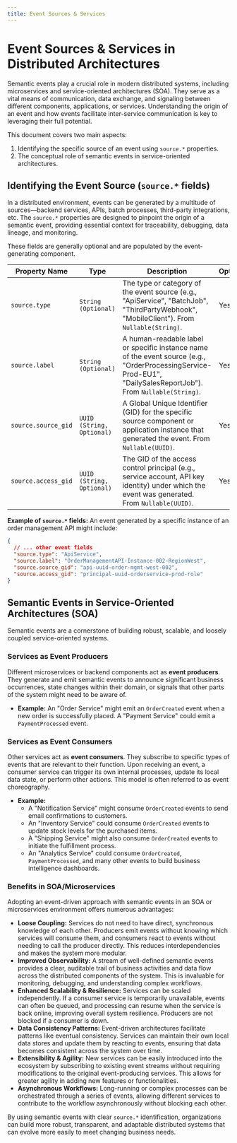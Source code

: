 ```yaml
---
title: Event Sources & Services
---
```


# Event Sources & Services in Distributed Architectures

Semantic events play a crucial role in modern distributed systems, including microservices and service-oriented architectures (SOA). They serve as a vital means of communication, data exchange, and signaling between different components, applications, or services. Understanding the origin of an event and how events facilitate inter-service communication is key to leveraging their full potential.

This document covers two main aspects:
1.  Identifying the specific source of an event using `source.*` properties.
2.  The conceptual role of semantic events in service-oriented architectures.

## Identifying the Event Source (`source.*` fields)

In a distributed environment, events can be generated by a multitude of sources—backend services, APIs, batch processes, third-party integrations, etc. The `source.*` properties are designed to pinpoint the origin of a semantic event, providing essential context for traceability, debugging, data lineage, and monitoring.

These fields are generally optional and are populated by the event-generating component.

| Property Name      | Type                             | Description                                                                                                                                | Optional |
|--------------------|----------------------------------|--------------------------------------------------------------------------------------------------------------------------------------------|----------|
| `source.type`      | `String (Optional)`              | The type or category of the event source (e.g., "ApiService", "BatchJob", "ThirdPartyWebhook", "MobileClient"). From `Nullable(String)`.      | Yes      |
| `source.label`     | `String (Optional)`              | A human-readable label or specific instance name of the event source (e.g., "OrderProcessingService-Prod-EU1", "DailySalesReportJob"). From `Nullable(String)`. | Yes      |
| `source.source_gid`| `UUID (String, Optional)`        | A Global Unique Identifier (GID) for the specific source component or application instance that generated the event. From `Nullable(UUID)`.      | Yes      |
| `source.access_gid`| `UUID (String, Optional)`        | The GID of the access control principal (e.g., service account, API key identity) under which the event was generated. From `Nullable(UUID)`.   | Yes      |

**Example of `source.*` fields:**
An event generated by a specific instance of an order management API might include:
```json
{
  // ... other event fields
  "source.type": "ApiService",
  "source.label": "OrderManagementAPI-Instance-002-RegionWest",
  "source.source_gid": "api-uuid-order-mgmt-west-002",
  "source.access_gid": "principal-uuid-orderservice-prod-role"
}
```

## Semantic Events in Service-Oriented Architectures (SOA)

Semantic events are a cornerstone of building robust, scalable, and loosely coupled service-oriented systems.

### Services as Event Producers
Different microservices or backend components act as **event producers**. They generate and emit semantic events to announce significant business occurrences, state changes within their domain, or signals that other parts of the system might need to be aware of.
*   **Example:** An "Order Service" might emit an `OrderCreated` event when a new order is successfully placed. A "Payment Service" could emit a `PaymentProcessed` event.

### Services as Event Consumers
Other services act as **event consumers**. They subscribe to specific types of events that are relevant to their function. Upon receiving an event, a consumer service can trigger its own internal processes, update its local data state, or perform other actions. This model is often referred to as event choreography.
*   **Example:**
    *   A "Notification Service" might consume `OrderCreated` events to send email confirmations to customers.
    *   An "Inventory Service" could consume `OrderCreated` events to update stock levels for the purchased items.
    *   A "Shipping Service" might also consume `OrderCreated` events to initiate the fulfillment process.
    *   An "Analytics Service" could consume `OrderCreated`, `PaymentProcessed`, and many other events to build business intelligence dashboards.

### Benefits in SOA/Microservices

Adopting an event-driven approach with semantic events in an SOA or microservices environment offers numerous advantages:

*   **Loose Coupling:** Services do not need to have direct, synchronous knowledge of each other. Producers emit events without knowing which services will consume them, and consumers react to events without needing to call the producer directly. This reduces interdependencies and makes the system more modular.
*   **Improved Observability:** A stream of well-defined semantic events provides a clear, auditable trail of business activities and data flow across the distributed components of the system. This is invaluable for monitoring, debugging, and understanding complex workflows.
*   **Enhanced Scalability & Resilience:** Services can be scaled independently. If a consumer service is temporarily unavailable, events can often be queued, and processing can resume when the service is back online, improving overall system resilience. Producers are not blocked if a consumer is down.
*   **Data Consistency Patterns:** Event-driven architectures facilitate patterns like eventual consistency. Services can maintain their own local data stores and update them by reacting to events, ensuring that data becomes consistent across the system over time.
*   **Extensibility & Agility:** New services can be easily introduced into the ecosystem by subscribing to existing event streams without requiring modifications to the original event-producing services. This allows for greater agility in adding new features or functionalities.
*   **Asynchronous Workflows:** Long-running or complex processes can be orchestrated through a series of events, allowing different services to contribute to the workflow asynchronously without blocking each other.

By using semantic events with clear `source.*` identification, organizations can build more robust, transparent, and adaptable distributed systems that can evolve more easily to meet changing business needs.
